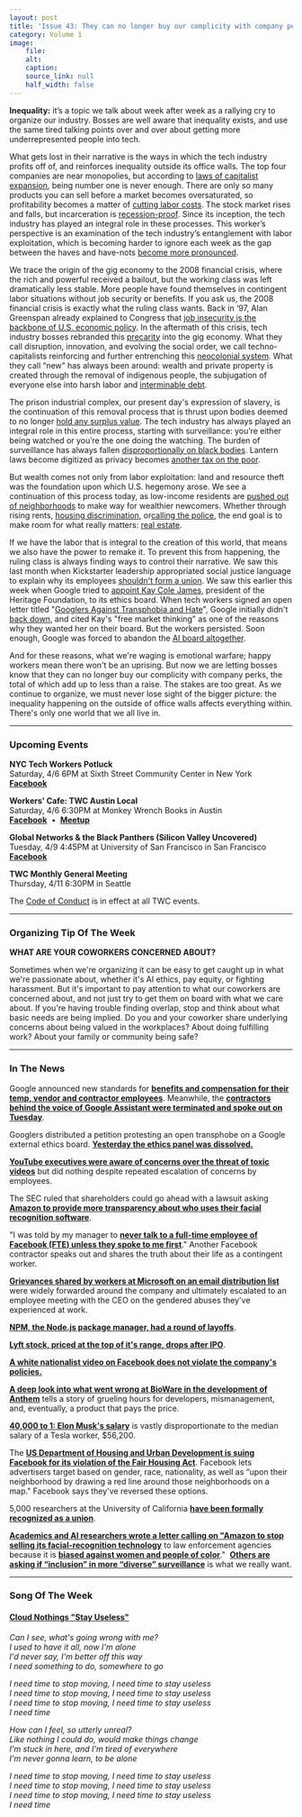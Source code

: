 ```yaml
---
layout: post
title: 'Issue 43: They can no longer buy our complicity with company perks'
category: Volume 1
image:
    file: 
    alt: 
    caption: 
    source_link: null
    half_width: false
---
```


<!-- Content imported from: https://mailchi.mp/239020c4d08c/tech-workers-coalition-update-1349929?e=dbff030191 -->

**Inequality:** it’s a topic we talk about week after week as a rallying cry to organize our industry. Bosses are well aware that inequality exists, and use the same tired talking points over and over about getting more underrepresented people into tech.

<!--excerpt-->

What gets lost in their narrative is the ways in which the tech industry profits off of, and reinforces inequality outside its office walls. The top four companies are near monopolies, but according to [laws of capitalist expansion](https://crimethinc.com/2018/11/05/diagnostic-of-the-future-between-the-crisis-of-democracy-and-the-crisis-of-capitalism-a-forecast), being number one is never enough. There are only so many products you can sell before a market becomes oversaturated, so profitability becomes a matter of [cutting labor costs](https://www.theguardian.com/technology/2018/dec/11/google-tvc-full-time-employees-training-document). The stock market rises and falls, but incarceration is [recession-proof](https://content.ucpress.edu/chapters/10784.ch01.pdf). Since its inception, the tech industry has played an integral role in these processes. This worker’s perspective is an examination of the tech industry’s entanglement with labor exploitation, which is becoming harder to ignore each week as the gap between the haves and have-nots [become more pronounced](https://www.sfchronicle.com/business/article/Lyft-to-share-Wall-Street-wealth-with-drivers-13680614.php).

We trace the origin of the gig economy to the 2008 financial crisis, where the rich and powerful received a bailout, but the working class was left dramatically less stable. More people have found themselves in contingent labor situations without job security or benefits. If you ask us, the 2008 financial crisis is exactly what the ruling class wants. Back in ‘97, Alan Greenspan already explained to Congress that [job insecurity is the backbone of U.S. economic policy](https://www.nytimes.com/1997/02/27/business/job-insecurity-of-workers-is-a-big-factor-in-fed-policy.html). In the aftermath of this&nbsp;crisis, tech industry bosses rebranded this [precarity](https://newleftreview.org/issues/II66/articles/michael-denning-wageless-life) into the gig economy.&nbsp;What they call disruption, innovation, and evolving the social order, we call techno-capitalists reinforcing and further entrenching this [neocolonial system](https://www.thenation.com/article/politics-debt-america/). What they call “new” has always been around: wealth and private property is created through the removal of indigenous people, the subjugation of everyone else into harsh labor and [interminable debt](https://www.pymnts.com/disbursements/2018/ingo-money-solo-funds-payroll-payday-loans-healthcare/).
  
The prison industrial complex, our present day's expression of slavery, is the continuation of this removal process that is thrust upon bodies deemed to no longer [hold any surplus value](https://www.thenewstribune.com/news/local/article227461664.html). The tech industry has always played an integral role in this entire process, starting with surveillance: you’re either being watched or you’re the one doing the watching. The burden of surveillance has always fallen [disproportionally on black bodies](https://truthout.org/articles/the-surveillance-of-blackness-from-the-slave-trade-to-the-police/). Lantern laws become digitized as privacy becomes [another tax on the poor](https://www.fastcompany.com/90317495/another-tax-on-the-poor-surrendering-privacy-for-survival).

But wealth comes not only from labor exploitation: land and resource theft was the foundation upon which U.S. hegemony arose. We see a continuation of this process today, as low-income residents are [pushed out of neighborhoods](https://www.seattletimes.com/seattle-news/central-districts-shrinking-black-community-wonders-whats-next/) to make way for wealthier newcomers. Whether through rising rents,&nbsp;[housing discrimination](https://www.seattletimes.com/business/hud-charges-facebook-with-housing-discrimination-in-its-advertising/), or[calling the police](https://gizmodo.com/a-startup-set-its-scooters-to-scream-unlock-me-or-ill-c-1826651740), the end goal is to make room for what really matters: [real estate](https://www.cnbc.com/2018/09/27/heres-the-next-industry-tech-is-looking-to-disrupt-real-estate.html).

If we have the labor that is integral to the creation of this world, that means we also have the power to remake it. To prevent this from happening, the ruling class is always finding ways to control their narrative. We saw this last month when Kickstarter leadership appropriated social justice language to explain why its employees [shouldn't form a union](https://gizmodo.com/leaked-memo-shows-kickstarter-senior-staffers-are-pushi-1833470597). We saw this earlier this week when Google tried to [appoint Kay Cole James](https://www.blog.google/technology/ai/external-advisory-council-help-advance-responsible-development-ai/), president of the Heritage Foundation, to its ethics board. When tech workers signed an open letter titled "[Googlers Against Transphobia and Hate](https://medium.com/@against.transphobia/googlers-against-transphobia-and-hate-b1b0a5dbf76)", Google initially didn't [back down](https://www.axios.com/googlers-protest-ai-advisory-board-member-4e3ef1d2-b53e-4c2e-b789-4d394788178d.html), and cited Kay's "free market thinking" as one of the reasons why they wanted her on their board. But the workers persisted. Soon enough, Google was forced to abandon the&nbsp;[AI board altogether](https://www.commondreams.org/news/2019/04/05/worker-power-wins-google-scraps-controversial-ai-ethics-board-after-widespread).

And for these reasons, what we're waging&nbsp;is emotional warfare;&nbsp;happy workers mean there won't be an uprising. But now we are letting bosses know that they can no longer buy our complicity with company perks, the total of which add up to less than a raise. The stakes are too great. As we continue to organize, we must never lose sight of the&nbsp;bigger picture:&nbsp;the inequality happening on the outside of office walls affects everything within. There's only one world that we all&nbsp;live in.

***

###  Upcoming Events

**NYC Tech Workers Potluck**  
Saturday, 4/6 6PM at Sixth Street Community Center in New York&nbsp;  
[**Facebook**](https://www.facebook.com/events/423252708431308/)  
  
**Workers' Cafe: TWC Austin Local**  
Saturday, 4/6 6:30PM at Monkey Wrench Books in Austin  
**[Facebook](https://www.facebook.com/events/407359446696088/)**&nbsp; •&nbsp; [**Meetup**](http://meetu.ps/e/Gz1jX/3SQcb/f)

**Global Networks & the Black Panthers (Silicon Valley Uncovered)**  
Tuesday, 4/9 4:45PM at University of San Francisco in San Francisco  
[**Facebook**](https://www.facebook.com/events/323858001806146/)  
  
**TWC Monthly General Meeting**  
Thursday, 4/11 6:30PM in Seattle

The [Code of Conduct](https://techworkerscoalition.org/community-guide/) is in effect at all TWC events.

***

### Organizing Tip Of The Week

**WHAT ARE YOUR COWORKERS CONCERNED ABOUT?**  
  
Sometimes when we're organizing it can be easy to get caught up in what we're passionate about, whether it's AI ethics, pay equity, or fighting harassment. But it's important to pay attention to what our coworkers are concerned about, and not just try to get them on board with what we care about. If you're having trouble finding overlap, stop and think about what basic needs are being implied. Do you and your coworker share underlying concerns about being valued in the workplaces? About doing fulfilling work? About your family or community being safe? 

***

### In The News

Google announced new standards for [**benefits and compensation for their temp, vendor and contractor employees**](https://www.forbes.com/sites/jilliandonfro/2019/04/02/google-to-require-temp-and-contract-workers-to-receive-healthcare-and-parental-leave/amp/). Meanwhile, the [**contractors behind the voice of Google Assistant were terminated and spoke out on Tuesday**](https://medium.com/@GoogleWalkout/not-ok-google-79cc63342c05).&nbsp;  
  
Googlers distributed a petition protesting an open transphobe on a Google external ethics board. **[Yesterday the ethics panel was dissolved.](https://www.vox.com/future-perfect/2019/4/4/18295933/google-cancels-ai-ethics-board)**  
  
[**YouTube executives were aware of concerns over the threat of toxic videos**](https://www.bloomberg.com/news/features/2019-04-02/youtube-executives-ignored-warnings-letting-toxic-videos-run-rampant) but did nothing despite repeated escalation of concerns by employees.  
  
The SEC ruled that shareholders could go ahead with a lawsuit asking [**Amazon to provide more transparency about who uses their facial recognition software**](https://www.biometricupdate.com/201904/sec-ruling-sets-up-potential-legal-clash-between-amazon-and-shareholders-over-biometric-sales).  
  
"I was told by my manager to [**never talk to a full-time employee of Facebook (FTE) unless they spoke to me first**](https://www.workersforworkers.org/daphne/)." Another Facebook contractor speaks out and shares the truth about their life as a contingent worker.&nbsp;&nbsp;  
  
[**Grievances shared by workers at Microsoft on an email distribution list**](https://www.wired.com/story/microsoft-employees-protest-treatment-women-ceo-nadella/) were widely forwarded around the company and ultimately escalated to an employee meeting with the CEO on the gendered abuses they've experienced at work.  
  
[**NPM, the Node.js package manager, had a round of layoffs**](https://www.theregister.co.uk/2019/04/01/npm_layoff_staff/).  
  
[**Lyft stock, priced at the top of it's range, drops after IPO**](https://markets.businessinsider.com/news/stocks/lyft-stock-price-shares-fall-below-ipo-price-2019-4-1028075252).

[**A white nationalist video on Facebook does not violate the company's policies.**](https://www.huffpost.com/entry/facebook-white-nationalism-faith-goldy-video_n_5ca37bade4b0f2df8669c196)

**[A deep look into what went wrong at BioWare in the development of Anthem](https://kotaku.com/how-biowares-anthem-went-wrong-1833731964)** tells a story of grueling hours for developers, mismanagement, and, eventually, a product that pays the price. 

[**40,000 to 1: Elon Musk's salary**](https://www.mercurynews.com/2019/04/02/elon-musks-compensation-at-least-40000-times-bigger-than-median-tesla-worker-report/)&nbsp;is vastly disproportionate to the median salary of a Tesla worker, $56,200.  
  
The [**US Department of Housing and Urban Development is suing Facebook for its violation of the&nbsp;Fair Housing Act**](https://www.newsweek.com/facebook-department-housing-and-urban-development-discrimination-advertising-1378099). Facebook lets advertisers target based on gender, race, nationality, as well as “upon their neighborhood by drawing a red line around those neighborhoods on a map." Facebook says they've reversed these options.  
  
5,000 researchers at the University of California **[have been formally recognized as a union](https://www.statnews.com/2019/04/03/staff-scientists-at-the-university-of-california-set-to-form-a-first-of-its-kind-union/)**.  
  
[**Academics and AI researchers wrote a letter calling on "Amazon to stop selling its facial-recognition technology**](https://www.nytimes.com/2019/04/03/technology/amazon-facial-recognition-technology.html)&nbsp;to law enforcement agencies because it is **[biased against women and people of color](https://medium.com/@bu64dcjrytwitb8/on-recent-research-auditing-commercial-facial-analysis-technology-19148bda1832)**."&nbsp; **[Others are asking if “inclusion” in more “diverse” surveillance](https://www.washingtonpost.com/technology/2018/06/28/facial-recognition-technology-is-finally-more-accurate-identifying-people-color-could-that-be-used-against-immigrants/)** is what we really want.

***

###  Song Of The Week

#### [Cloud Nothings "Stay Useless"](https://www.youtube.com/watch?v=T_zRt_EmqoU)

_Can I see, what's going wrong with me?_  
_I used to have it all, now I'm alone_  
_I'd never say, I'm better off this way_  
_I need something to do, somewhere to go_  

_I need time to stop moving, I need time to stay useless_  
_I need time to stop moving, I need time to stay useless_  
_I need time to stop moving, I need time to stay useless_  
_I need time_  

_How can I feel, so utterly unreal?_  
_Like nothing I could do, would make things change_  
_I'm stuck in here, and I'm tired of everywhere_  
_I'm never gonna learn, to be alone_  

_I need time to stop moving, I need time to stay useless_  
_I need time to stop moving, I need time to stay useless_  
_I need time to stop moving, I need time to stay useless_  
_I need time_  
